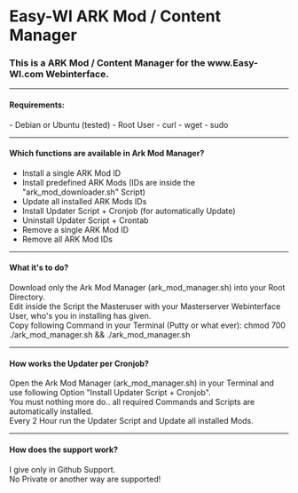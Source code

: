 # Easy-WI ARK Mod / Content Manager

<h3>This is a ARK Mod / Content Manager for the www.Easy-WI.com Webinterface.</h3>

---

<h4>Requirements:</h4>
- Debian or Ubuntu (tested)
- Root User
- curl
- wget
- sudo

---

<h4>Which functions are available in Ark Mod Manager?</h4>

- Install a single ARK Mod ID
- Install predefined ARK Mods (IDs are inside the "ark_mod_downloader.sh" Script)
- Update all installed ARK Mods IDs
- Install Updater Script + Cronjob (for automatically Update)
- Uninstall Updater Script + Crontab
- Remove a single ARK Mod ID
- Remove all ARK Mod IDs

---

<h4>What it's to do?</h4>

Download only the Ark Mod Manager (ark_mod_manager.sh) into your Root Directory.<br>
Edit inside the Script the Masteruser with your Masterserver Webinterface User, who's you in installing has given.<br>
Copy following Command in your Terminal (Putty or what ever):
chmod 700 ./ark_mod_manager.sh && ./ark_mod_manager.sh

---

<h4>How works the Updater per Cronjob?</h4>

Open the Ark Mod Manager (ark_mod_manager.sh) in your Terminal and use following Option "Install Updater Script + Cronjob".<br>
You must nothing more do.. all required Commands and Scripts are automatically installed.<br>
Every 2 Hour run the Updater Script and Update all installed Mods.<br>

---

<h4>How does the support work?</h4>

I give only in Github Support.<br>
No Private or another way are supported!

